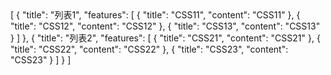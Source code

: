 <univ-feature-page title="CSS" start="#">
[
    {
        "title": "列表1",
        "features": [
            {
                "title": "CSS11",
                "content": "CSS11"
            },
            {
                "title": "CSS12",
                "content": "CSS12"
            },
            {
                "title": "CSS13",
                "content": "CSS13"
            }
        ]
    },
    {
        "title": "列表2",
        "features": [
            {
                "title": "CSS21",
                "content": "CSS21"
            },
            {
                "title": "CSS22",
                "content": "CSS22"
            },
            {
                "title": "CSS23",
                "content": "CSS23"
            }
        ]
    }
]
</univ-feature-page>
